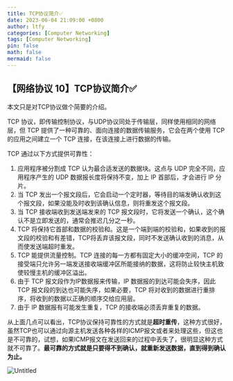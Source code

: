 ```yaml
---
title: TCP协议简介✅
date: 2023-06-04 21:09:00 +0800
author: ltfy
categories: [Computer Networking]
tags: [Computer Networking]
pin: false
math: false
mermaid: false
---
```


## 【网络协议 10】TCP协议简介✅

本文只是对TCP协议做个简要的介绍。

TCP 协议，即传输控制协议，与UDP协议同处于传输层，同样使用相同的网络层，但 TCP 提供了一种可靠的、面向连接的数据传输服务，它会在两个使用 TCP 的应用之间建立一个 TCP 连接，在该连接上进行数据的传输。

TCP 通过以下方式提供可靠性：

1. 应用程序被分割成 TCP 认为最合适发送的数据块。这点与 UDP 完全不同，应用程序产生的 UDP 数据报长度将保持不变，加上 IP 首部后，才会进行 IP 分片。
2. 当 TCP 发出一个报文段后，它会启动一个定时器，等待目的端发确认收到这个报文段，如果没能及时收到该确认信息，则将重发这个报文段。
3. 当 TCP 接收端收到发送端发来的 TCP 报文段时，它将发送一个确认，这个确认不是立即发送的，通常会推迟几分之一秒。
4. TCP 将保持它首部和数据的校验和。这是一个端到端的校验和，如果收到的报文段的校验和有差错，TCP将丢弃该报文段，同时不发送确认收到的消息，从而使发送端超时重发。
5. TCP 能提供流量控制。TCP 连接的每一方都有固定大小的缓冲空间，TCP 的接受端只允许另一端发送接收端缓冲区所能接纳的数据，这将防止较快主机致使较慢主机的缓冲区溢出。
6. 由于 TCP 报文段作为IP数据报来传输，IP 数据报的到达可能会失序，因此 TCP 报文段的到达也可能失序，如果必要，TCP 将对收到的数据进行重排序，将收到的数据以正确的顺序交给应用层。
7. 由于 IP 数据报有可能发生重复，TCP 的接收端必须丢弃重复的数据。

从上面几点可以看出，TCP协议保持可靠性的方式就是**超时重传**，这种方式很好，虽然TCP也可以通过向源主机发送各种各样的ICMP报文或者来处理这些，但这也是不可靠的，试想，如果ICMP报文在发送回来的过程中丢失了，很明显这种方式就不可靠了。**最可靠的方式就是只要得不到确认，就重新发送数据，直到得到确认为止。**

![Untitled](%E3%80%90%E7%BD%91%E7%BB%9C%E5%8D%8F%E8%AE%AE%2010%E3%80%91TCP%E5%8D%8F%E8%AE%AE%E7%AE%80%E4%BB%8B%E2%9C%85%2081b3ee3c7a5640849124f1d372e58207/Untitled.png)